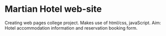 # Martian Hotel web-site
Creating web pages college project.
Makes use of html/css, javaScript.
Aim: Hotel accommodation information and reservation booking form.
